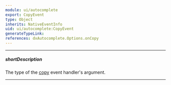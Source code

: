 ```yaml
---
module: ui/autocomplete
export: CopyEvent
type: Object
inherits: NativeEventInfo
uid: ui/autocomplete:CopyEvent
generateTypeLink: 
references: dxAutocomplete.Options.onCopy
---
```

---
##### shortDescription
The type of the [copy]({basewidgetpath}/Events/#copy) event handler's argument.

---
<!-- Description goes here -->